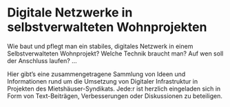 # Digitale Netzwerke in selbstverwalteten Wohnprojekten

Wie baut und pflegt man ein stabiles, digitales Netzwerk in einem Selbstverwalteten Wohnprojekt? Welche Technik braucht man? Auf wen soll der Anschluss laufen? ...

Hier gibt’s eine zusammengetragene Sammlung von Ideen und Informationen rund um die Umsetzung von Digitaler Infrastruktur in Projekten des Mietshäuser-Syndikats. Jede:r ist herzlich eingeladen sich in Form von Text-Beiträgen, Verbesserungen oder Diskussionen zu beteiligen.

